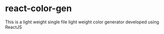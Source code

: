 # react-color-gen
This is a light weight single file light weight color generator developed using ReactJS
